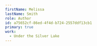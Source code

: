 ```yaml
---
firstName: Melissa
lastName: Smith
role: Author
id: a75652cf-86ed-4f4d-b724-2557ddf13cb1
primary: true
work:
  - Under the Silver Lake
---
```


